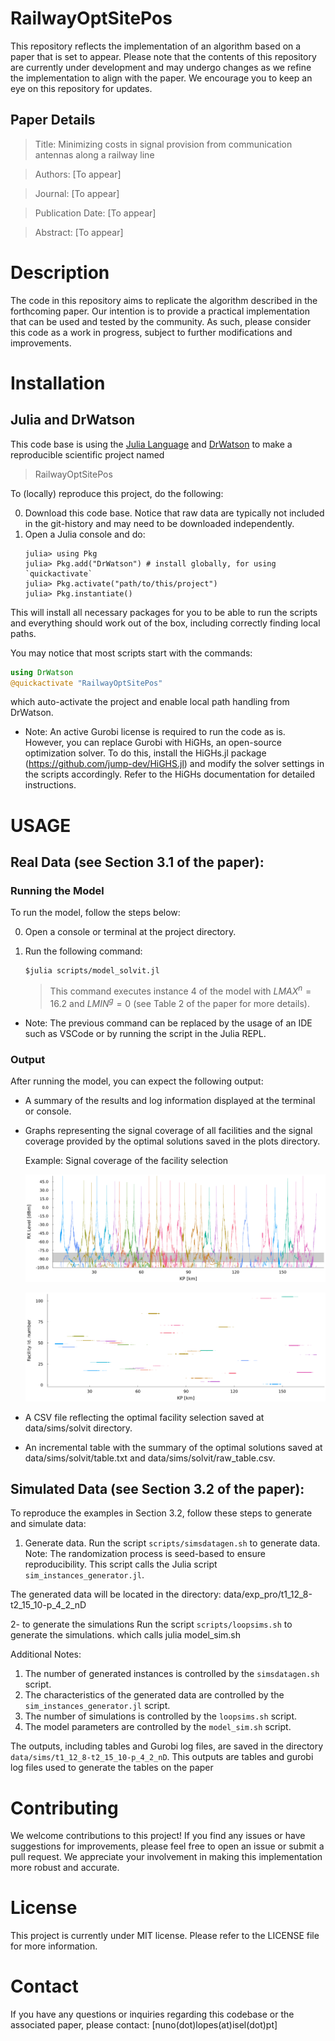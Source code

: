# RailwayOptSitePos

This repository reflects the implementation of an algorithm based on a paper that is set to appear. Please note that the contents of this repository are currently under development and may undergo changes as we refine the implementation to align with the paper. We encourage you to keep an eye on this repository for updates.

## Paper Details

   > Title: Minimizing costs in signal provision from communication antennas along a railway line

   > Authors: [To appear]
<!---
   > Authors: A. Araújo 1, J. O. Cerdeira 2, N. Lopes 3, A. Moura 4

   > 1- CMUC, Department of Mathematics, University of Coimbra;
    2- CMA, Department of Mathematics, NOVA University Lisbon;
    3- ISEL, Polytechnic of Lisboa, and CEMAT, University of Lisboa;
    4- ISEP-LEMA, Polytechnic of Porto, and CMUP, University of Porto;
--->
   > Journal: [To appear]

   > Publication Date: [To appear]

   > Abstract: [To appear]

# Description

The code in this repository aims to replicate the algorithm described in the forthcoming paper. Our intention is to provide a practical implementation that can be used and tested by the community. As such, please consider this code as a work in progress, subject to further modifications and improvements.


# Installation

## Julia and DrWatson
This code base is using the [Julia Language](https://julialang.org/) and
[DrWatson](https://juliadynamics.github.io/DrWatson.jl/stable/)
to make a reproducible scientific project named
> RailwayOptSitePos

To (locally) reproduce this project, do the following:

0. Download this code base. Notice that raw data are typically not included in the
   git-history and may need to be downloaded independently.
1. Open a Julia console and do:
   ```
   julia> using Pkg
   julia> Pkg.add("DrWatson") # install globally, for using `quickactivate`
   julia> Pkg.activate("path/to/this/project")
   julia> Pkg.instantiate()
   ```

This will install all necessary packages for you to be able to run the scripts and
everything should work out of the box, including correctly finding local paths.

You may notice that most scripts start with the commands:
```julia
using DrWatson
@quickactivate "RailwayOptSitePos"
```
which auto-activate the project and enable local path handling from DrWatson.

- Note: An active Gurobi license is required to run the code as is. However, you can replace Gurobi with HiGHs, an open-source optimization solver. To do this, install the HiGHs.jl package (https://github.com/jump-dev/HiGHS.jl) and modify the solver settings in the scripts accordingly. Refer to the HiGHs documentation for detailed instructions.

# USAGE

##  Real Data (see Section 3.1 of the paper):

### Running the Model

To run the model, follow the steps below:

0. Open a console or terminal at the project directory.

1. Run the following command:
   ```
   $julia scripts/model_solvit.jl
   ```
      >   This command executes instance 4 of the model with $LMAX^n=16.2$ and $LMIN^g=0$ (see Table 2 of the paper for more details).

* Note: The previous command can be replaced by the usage of an IDE such as VSCode or by running the script in the Julia REPL.

### Output

After running the model, you can expect the following output:

+ A summary of the results and log information displayed at the terminal or console.

+ Graphs representing the signal coverage of all facilities and the  signal coverage provided by the optimal solutions saved in the plots directory.

   Example: Signal coverage of the facility selection

   ![RX Signal Level of the antennas of the facility selection](plots/solution_real_data_signal.png)

     ![Intervals of fair and good coverage of the facility selection](plots/solution_real_data_projection.png)




+ A CSV file reflecting the optimal facility selection  saved at  data/sims/solvit directory.

+ An incremental table  with the summary of the optimal solutions saved at data/sims/solvit/table.txt and data/sims/solvit/raw_table.csv.


## Simulated Data (see Section 3.2 of the paper):

To reproduce the examples in Section 3.2, follow these steps to generate and simulate data:
1. Generate data.
Run the script `scripts/simsdatagen.sh` to generate data.
Note: The randomization process is seed-based to ensure reproducibility.
This script calls the Julia script `sim_instances_generator.jl`.

The generated data will be located in the directory:
data/exp_pro/t1_12_8-t2_15_10-p_4_2_nD

2- to generate the simulations 
Run the script `scripts/loopsims.sh` to generate the simulations.
which calls julia model_sim.sh

Additional Notes:

1. The number of generated instances is controlled by the `simsdatagen.sh` script.
2. The characteristics of the generated data are controlled by the `sim_instances_generator.jl` script.
3. The number of simulations is controlled by the `loopsims.sh` script.
4. The model parameters are controlled by the `model_sim.sh` script.


The outputs, including tables and Gurobi log files, are saved in the directory `data/sims/t1_12_8-t2_15_10-p_4_2_nD`.
This outputs are tables and gurobi log files used to generate the tables on the paper 

# Contributing

We welcome contributions to this project! If you find any issues or have suggestions for improvements, please feel free to open an issue or submit a pull request. We appreciate your involvement in making this implementation more robust and accurate.

# License

This project is currently under MIT license. Please refer to the LICENSE file for more information.

# Contact

If you have any questions or inquiries regarding this codebase or the associated paper, please contact: [nuno(dot)lopes(at)isel(dot)pt]
